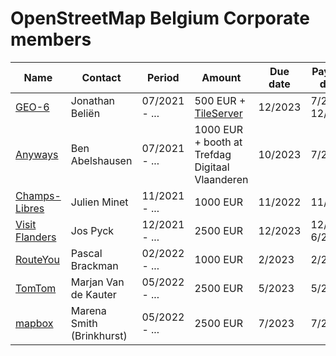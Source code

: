 # OpenStreetMap Belgium Corporate members

| Name                | Contact                    | Period        | Amount                                       | Due date | Payment dates |
| ------------------- | -------------------------- | ------------- | -------------------------------------------- | -------- | ------------- |
| [GEO-6][1]          | Jonathan Beliën            | 07/2021 - ... | 500 EUR + [TileServer](https://tile.osm.be/) | 12/2023  | 7/2021; 12/2022 |
| [Anyways][2]        | Ben Abelshausen            | 07/2021 - ... | 1000 EUR + booth at Trefdag Digitaal Vlaanderen | 10/2023 | 7/2021 |
| [Champs-Libres][3]  | Julien Minet               | 11/2021 - ... | 1000 EUR                                     | 11/2022  | 11/2021 |
| [Visit Flanders][4] | Jos Pyck                   | 12/2021 - ... | 2500 EUR                                     | 12/2023  | 12/2021; 6/2022 |
| [RouteYou][5]       | Pascal Brackman            | 02/2022 - ... | 1000 EUR                                     | 2/2023   | 2/2022 |
| [TomTom][6]         | Marjan Van de Kauter       | 05/2022 - ... | 2500 EUR                                     | 5/2023   | 5/2022 |
| [mapbox][7]         | Marena Smith (Brinkhurst)  | 05/2022 - ... | 2500 EUR                                     | 7/2023   | 7/2022 |

[1]:https://geo6.be/
[2]:https://www.anyways.eu/
[3]:https://www.champs-libres.coop/
[4]:https://www.visitflanders.com/
[5]:https://www.routeyou.com/
[6]:https://www.tomtom.com/
[7]:https://www.mapbox.com/
